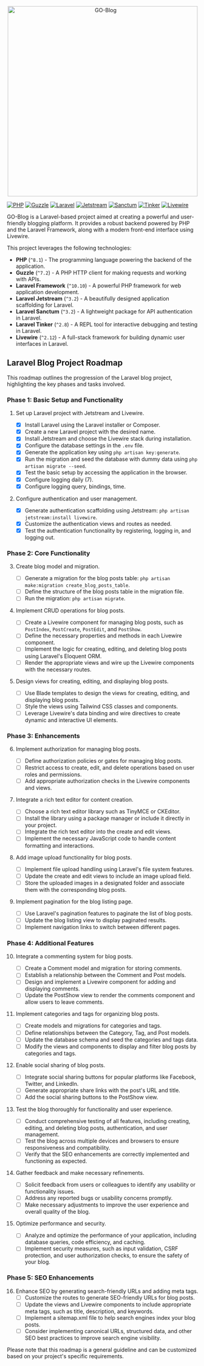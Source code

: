 <p align="center">
    <img src="https://raw.githubusercontent.com/laravel/art/master/logo-lockup/5%20SVG/2%20CMYK/1%20Full%20Color/laravel-logolockup-cmyk-red.svg" alt="GO-Blog" width="500">
</p>

[![PHP](https://img.shields.io/badge/PHP-%5E8.1-blue)](https://www.php.net/) [![Guzzle](https://img.shields.io/badge/Guzzle-%5E7.2-blue)](https://docs.guzzlephp.org/) [![Laravel](https://img.shields.io/badge/Laravel-%5E10.10-blue)](https://laravel.com/) [![Jetstream](https://img.shields.io/badge/Jetstream-%5E3.2-blue)](https://jetstream.laravel.com/) [![Sanctum](https://img.shields.io/badge/Sanctum-%5E3.2-blue)](https://laravel.com/docs/sanctum) [![Tinker](https://img.shields.io/badge/Tinker-%5E2.8-blue)](https://laravel.com/docs/artisan) [![Livewire](https://img.shields.io/badge/Livewire-%5E2.12-blue)](https://laravel-livewire.com/)

GO-Blog is a Laravel-based project aimed at creating a powerful and user-friendly blogging platform. It provides a robust backend powered by PHP and the Laravel Framework, along with a modern front-end interface using Livewire.

This project leverages the following technologies:

-   **PHP** (`^8.1`) - The programming language powering the backend of the application.
-   **Guzzle** (`^7.2`) - A PHP HTTP client for making requests and working with APIs.
-   **Laravel Framework** (`^10.10`) - A powerful PHP framework for web application development.
-   **Laravel Jetstream** (`^3.2`) - A beautifully designed application scaffolding for Laravel.
-   **Laravel Sanctum** (`^3.2`) - A lightweight package for API authentication in Laravel.
-   **Laravel Tinker** (`^2.8`) - A REPL tool for interactive debugging and testing in Laravel.
-   **Livewire** (`^2.12`) - A full-stack framework for building dynamic user interfaces in Laravel.

## Laravel Blog Project Roadmap

This roadmap outlines the progression of the Laravel blog project, highlighting the key phases and tasks involved.

### Phase 1: Basic Setup and Functionality

1. Set up Laravel project with Jetstream and Livewire.

    - [x] Install Laravel using the Laravel installer or Composer.
    - [x] Create a new Laravel project with the desired name.
    - [x] Install Jetstream and choose the Livewire stack during installation.
    - [x] Configure the database settings in the `.env` file.
    - [x] Generate the application key using `php artisan key:generate`.
    - [x] Run the migration and seed the database with dummy data using `php artisan migrate --seed`.
    - [x] Test the basic setup by accessing the application in the browser.
    - [x] Configure logging daily (7).
    - [x] Configure logging query, bindings, time.

2. Configure authentication and user management.
    - [x] Generate authentication scaffolding using Jetstream: `php artisan jetstream:install livewire`.
    - [x] Customize the authentication views and routes as needed.
    - [x] Test the authentication functionality by registering, logging in, and logging out.

### Phase 2: Core Functionality

3. Create blog model and migration.

    - [ ] Generate a migration for the blog posts table: `php artisan make:migration create_blog_posts_table`.
    - [ ] Define the structure of the blog posts table in the migration file.
    - [ ] Run the migration: `php artisan migrate`.

4. Implement CRUD operations for blog posts.

    - [ ] Create a Livewire component for managing blog posts, such as `PostIndex`, `PostCreate`, `PostEdit`, and `PostShow`.
    - [ ] Define the necessary properties and methods in each Livewire component.
    - [ ] Implement the logic for creating, editing, and deleting blog posts using Laravel's Eloquent ORM.
    - [ ] Render the appropriate views and wire up the Livewire components with the necessary routes.

5. Design views for creating, editing, and displaying blog posts.
    - [ ] Use Blade templates to design the views for creating, editing, and displaying blog posts.
    - [ ] Style the views using Tailwind CSS classes and components.
    - [ ] Leverage Livewire's data binding and wire directives to create dynamic and interactive UI elements.

### Phase 3: Enhancements

6. Implement authorization for managing blog posts.

    - [ ] Define authorization policies or gates for managing blog posts.
    - [ ] Restrict access to create, edit, and delete operations based on user roles and permissions.
    - [ ] Add appropriate authorization checks in the Livewire components and views.

7. Integrate a rich text editor for content creation.

    - [ ] Choose a rich text editor library such as TinyMCE or CKEditor.
    - [ ] Install the library using a package manager or include it directly in your project.
    - [ ] Integrate the rich text editor into the create and edit views.
    - [ ] Implement the necessary JavaScript code to handle content formatting and interactions.

8. Add image upload functionality for blog posts.

    - [ ] Implement file upload handling using Laravel's file system features.
    - [ ] Update the create and edit views to include an image upload field.
    - [ ] Store the uploaded images in a designated folder and associate them with the corresponding blog posts.

9. Implement pagination for the blog listing page.
    - [ ] Use Laravel's pagination features to paginate the list of blog posts.
    - [ ] Update the blog listing view to display paginated results.
    - [ ] Implement navigation links to switch between different pages.

### Phase 4: Additional Features

10. Integrate a commenting system for blog posts.

    - [ ]   Create a Comment model and migration for storing comments.
    - [ ]   Establish a relationship between the Comment and Post models.
    - [ ]   Design and implement a Livewire component for adding and displaying comments.
    - [ ]   Update the PostShow view to render the comments component and allow users to leave comments.

11. Implement categories and tags for organizing blog posts.

    - [ ]   Create models and migrations for categories and tags.
    - [ ]   Define relationships between the Category, Tag, and Post models.
    - [ ]   Update the database schema and seed the categories and tags data.
    - [ ]   Modify the views and components to display and filter blog posts by categories and tags.

12. Enable social sharing of blog posts.

    - [ ]   Integrate social sharing buttons for popular platforms like Facebook, Twitter, and LinkedIn.
    - [ ]   Generate appropriate share links with the post's URL and title.
    - [ ]   Add the social sharing buttons to the PostShow view.

13. Test the blog thoroughly for functionality and user experience.

    - [ ]   Conduct comprehensive testing of all features, including creating, editing, and deleting blog posts, authentication, and user management.
    - [ ]   Test the blog across multiple devices and browsers to ensure responsiveness and compatibility.
    - [ ]   Verify that the SEO enhancements are correctly implemented and functioning as expected.

14. Gather feedback and make necessary refinements.

    - [ ]   Solicit feedback from users or colleagues to identify any usability or functionality issues.
    - [ ]   Address any reported bugs or usability concerns promptly.
    - [ ]   Make necessary adjustments to improve the user experience and overall quality of the blog.

15. Optimize performance and security.
    - [ ]   Analyze and optimize the performance of your application, including database queries, code efficiency, and caching.
    - [ ]   Implement security measures, such as input validation, CSRF protection, and user authorization checks, to ensure the safety of your blog.

### Phase 5: SEO Enhancements

16. Enhance SEO by generating search-friendly URLs and adding meta tags.
    - [ ]   Customize the routes to generate SEO-friendly URLs for blog posts.
    - [ ]   Update the views and Livewire components to include appropriate meta tags, such as title, description, and keywords.
    - [ ]   Implement a sitemap.xml file to help search engines index your blog posts.
    - [ ]   Consider implementing canonical URLs, structured data, and other SEO best practices to improve search engine visibility.

Please note that this roadmap is a general guideline and can be customized based on your project's specific requirements.
